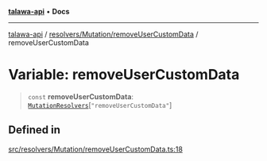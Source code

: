 [**talawa-api**](../../../../README.md) • **Docs**

***

[talawa-api](../../../../modules.md) / [resolvers/Mutation/removeUserCustomData](../README.md) / removeUserCustomData

# Variable: removeUserCustomData

> `const` **removeUserCustomData**: [`MutationResolvers`](../../../../types/generatedGraphQLTypes/type-aliases/MutationResolvers.md)\[`"removeUserCustomData"`\]

## Defined in

[src/resolvers/Mutation/removeUserCustomData.ts:18](https://github.com/PalisadoesFoundation/talawa-api/blob/6712e9940a5702665afc506fa9f6e9d7e1dc7991/src/resolvers/Mutation/removeUserCustomData.ts#L18)
